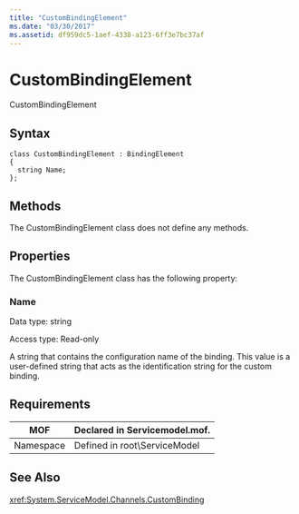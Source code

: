 ```yaml
---
title: "CustomBindingElement"
ms.date: "03/30/2017"
ms.assetid: df959dc5-1aef-4338-a123-6ff3e7bc37af
---
```

# CustomBindingElement
CustomBindingElement  
  
## Syntax  
  
```  
class CustomBindingElement : BindingElement  
{  
  string Name;  
};  
```  
  
## Methods  
 The CustomBindingElement class does not define any methods.  
  
## Properties  
 The CustomBindingElement class has the following property:  
  
### Name  
 Data type: string  
  
 Access type: Read-only  
  
 A string that contains the configuration name of the binding. This value is a user-defined string that acts as the identification string for the custom binding.  
  
## Requirements  
  
|MOF|Declared in Servicemodel.mof.|  
|---------|-----------------------------------|  
|Namespace|Defined in root\ServiceModel|  
  
## See Also  
 <xref:System.ServiceModel.Channels.CustomBinding>
